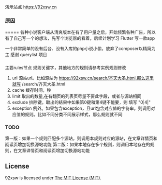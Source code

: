 ### 
演示站点 https://92xsw.cn

### 原因
=====
各种小说客户端从清爽版本在有了用户量之后，开始频繁各种广告，所以有了自己写一个的想法，先写个浏览器的看着，后续计划学习 Flutter 写一款app

一个非常简单的没有后台、没有入库的php小说小偷，放弃了composer以精简为主
感谢 querylist 项目


###

主要rules节点 规则关键字，其他地方的规则请参考实例规则修改
1. url 源站url。比如源站为 https://92xsw.cn/search/齐天大圣.html,那么这里就写  /search/齐天大圣.html
2. cache 缓存时间，秒
3. limit 取出的数量,在有翻页的列表页尽量不要此字段，或者与源站相同
4. exclude 排除键。取出的结果中如果第0键和第4键不能要，则 填写 "0|4|"
5. exception 例外。如果包含exception，且url包含对应值的字符串，则调用对应值的规则。比如不同分类不同展示样式，那么规则就不同

### TODO
第一版：如果一个规则匹配多个源站，则调用本规则对应的源站，在文章详情页和阅读页增加切换源站功能
第二版：如果本地存在多个规则，则调用本地存在的规则，在文章详情页和阅读页增加切换源站功能

## License

92xsw is licensed under [The MIT License (MIT)](LICENSE).
